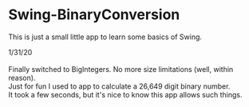 # Swing-BinaryConversion

This is just a small little app to learn some basics of Swing.

1/31/20<br/><br/>
Finally switched to BigIntegers. No more size limitations (well, within reason).<br/>
Just for fun I used to app to calculate a 26,649 digit binary number.<br/>
It took a few seconds, but it's nice to know this app allows such things.<br/>
